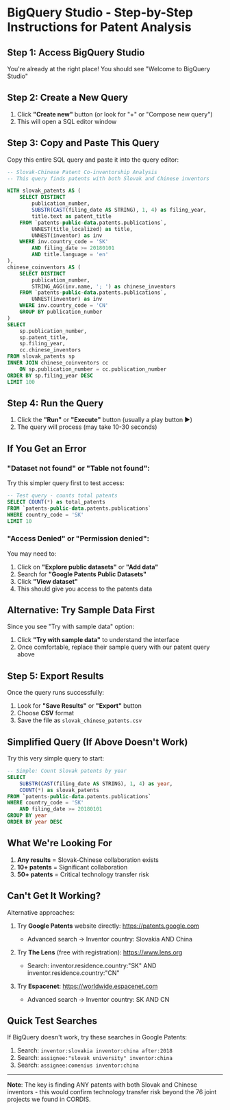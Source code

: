 # BigQuery Studio - Step-by-Step Instructions for Patent Analysis

## Step 1: Access BigQuery Studio

You're already at the right place! You should see "Welcome to BigQuery Studio"

## Step 2: Create a New Query

1. Click **"Create new"** button (or look for "+" or "Compose new query")
2. This will open a SQL editor window

## Step 3: Copy and Paste This Query

Copy this entire SQL query and paste it into the query editor:

```sql
-- Slovak-Chinese Patent Co-inventorship Analysis
-- This query finds patents with both Slovak and Chinese inventors

WITH slovak_patents AS (
    SELECT DISTINCT
        publication_number,
        SUBSTR(CAST(filing_date AS STRING), 1, 4) as filing_year,
        title.text as patent_title
    FROM `patents-public-data.patents.publications`,
        UNNEST(title_localized) as title,
        UNNEST(inventor) as inv
    WHERE inv.country_code = 'SK'
        AND filing_date >= 20180101
        AND title.language = 'en'
),
chinese_coinventors AS (
    SELECT DISTINCT
        publication_number,
        STRING_AGG(inv.name, '; ') as chinese_inventors
    FROM `patents-public-data.patents.publications`,
        UNNEST(inventor) as inv
    WHERE inv.country_code = 'CN'
    GROUP BY publication_number
)
SELECT 
    sp.publication_number,
    sp.patent_title,
    sp.filing_year,
    cc.chinese_inventors
FROM slovak_patents sp
INNER JOIN chinese_coinventors cc 
    ON sp.publication_number = cc.publication_number
ORDER BY sp.filing_year DESC
LIMIT 100
```

## Step 4: Run the Query

1. Click the **"Run"** or **"Execute"** button (usually a play button ▶️)
2. The query will process (may take 10-30 seconds)

## If You Get an Error

### "Dataset not found" or "Table not found":
Try this simpler query first to test access:

```sql
-- Test query - counts total patents
SELECT COUNT(*) as total_patents
FROM `patents-public-data.patents.publications`
WHERE country_code = 'SK'
LIMIT 10
```

### "Access Denied" or "Permission denied":
You may need to:
1. Click on **"Explore public datasets"** or **"Add data"**
2. Search for **"Google Patents Public Datasets"**
3. Click **"View dataset"**
4. This should give you access to the patents data

## Alternative: Try Sample Data First

Since you see "Try with sample data" option:

1. Click **"Try with sample data"** to understand the interface
2. Once comfortable, replace their sample query with our patent query above

## Step 5: Export Results

Once the query runs successfully:
1. Look for **"Save Results"** or **"Export"** button
2. Choose **CSV** format
3. Save the file as `slovak_chinese_patents.csv`

## Simplified Query (If Above Doesn't Work)

Try this very simple query to start:

```sql
-- Simple: Count Slovak patents by year
SELECT 
    SUBSTR(CAST(filing_date AS STRING), 1, 4) as year,
    COUNT(*) as slovak_patents
FROM `patents-public-data.patents.publications`
WHERE country_code = 'SK'
    AND filing_date >= 20180101
GROUP BY year
ORDER BY year DESC
```

## What We're Looking For

1. **Any results** = Slovak-Chinese collaboration exists
2. **10+ patents** = Significant collaboration
3. **50+ patents** = Critical technology transfer risk

## Can't Get It Working?

Alternative approaches:
1. Try **Google Patents** website directly: https://patents.google.com
   - Advanced search → Inventor country: Slovakia AND China
   
2. Try **The Lens** (free with registration): https://www.lens.org
   - Search: inventor.residence.country:"SK" AND inventor.residence.country:"CN"

3. Try **Espacenet**: https://worldwide.espacenet.com
   - Advanced search → Inventor country: SK AND CN

## Quick Test Searches

If BigQuery doesn't work, try these searches in Google Patents:
1. Search: `inventor:slovakia inventor:china after:2018`
2. Search: `assignee:"slovak university" inventor:china`
3. Search: `assignee:comenius inventor:china`

---
**Note**: The key is finding ANY patents with both Slovak and Chinese inventors - this would confirm technology transfer risk beyond the 76 joint projects we found in CORDIS.